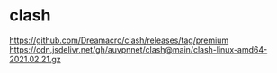 # clash
https://github.com/Dreamacro/clash/releases/tag/premium  
https://cdn.jsdelivr.net/gh/auvpnnet/clash@main/clash-linux-amd64-2021.02.21.gz    
